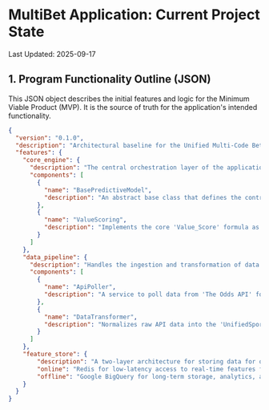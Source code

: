 # MultiBet Application: Current Project State
Last Updated: 2025-09-17

## 1. Program Functionality Outline (JSON)
This JSON object describes the initial features and logic for the Minimum Viable Product (MVP). It is the source of truth for the application's intended functionality.

```json
{
  "version": "0.1.0",
  "description": "Architectural baseline for the Unified Multi-Code Bet Generation Engine. Focus on core quantitative logic, a pluggable model interface, and the foundational data pipeline.",
  "features": {
    "core_engine": {
      "description": "The central orchestration layer of the application.",
      "components": [
        {
          "name": "BasePredictiveModel",
          "description": "An abstract base class that defines the contract for all predictive models, ensuring they can be plugged into the engine. Requires 'predict' and 'explain' methods."
        },
        {
          "name": "ValueScoring",
          "description": "Implements the core 'Value_Score' formula as defined in the technical specification."
        }
      ]
    },
    "data_pipeline": {
      "description": "Handles the ingestion and transformation of data from external APIs.",
      "components": [
        {
          "name": "ApiPoller",
          "description": "A service to poll data from 'The Odds API' for market and odds data."
        },
        {
          "name": "DataTransformer",
          "description": "Normalizes raw API data into the 'UnifiedSportsData' and 'UnifiedRacingData' Pydantic schemas."
        }
      ]
    },
    "feature_store": {
        "description": "A two-layer architecture for storing data for online and offline use.",
        "online": "Redis for low-latency access to real-time features for live predictions.",
        "offline": "Google BigQuery for long-term storage, analytics, and model training."
    }
  }
}
```